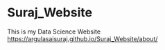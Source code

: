 # Suraj_Website
This is my Data Science Website https://argulasaisuraj.github.io/Suraj_Website/about/
